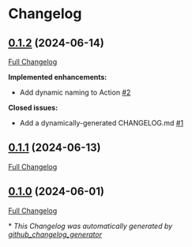 # Changelog

## [0.1.2](https://github.com/ganiulis/deploy-api-action/tree/0.1.2) (2024-06-14)

[Full Changelog](https://github.com/ganiulis/deploy-api-action/compare/0.1.1...0.1.2)

**Implemented enhancements:**

- Add dynamic naming to Action [\#2](https://github.com/ganiulis/deploy-api-action/issues/2)

**Closed issues:**

- Add a dynamically-generated CHANGELOG.md [\#1](https://github.com/ganiulis/deploy-api-action/issues/1)

## [0.1.1](https://github.com/ganiulis/deploy-api-action/tree/0.1.1) (2024-06-13)

[Full Changelog](https://github.com/ganiulis/deploy-api-action/compare/0.1.0...0.1.1)

## [0.1.0](https://github.com/ganiulis/deploy-api-action/tree/0.1.0) (2024-06-01)

[Full Changelog](https://github.com/ganiulis/deploy-api-action/compare/57ba704a687958623223904dadf424060ffc693b...0.1.0)



\* *This Changelog was automatically generated by [github_changelog_generator](https://github.com/github-changelog-generator/github-changelog-generator)*
